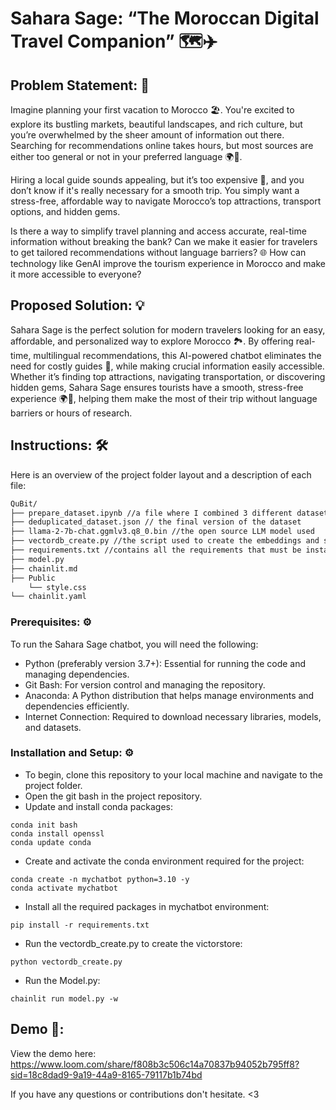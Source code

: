 # Sahara Sage: “The Moroccan Digital Travel Companion” 🗺️✈️
## Problem Statement: 🤔
Imagine planning your first vacation to Morocco 🏖️. You're excited to explore its bustling markets, beautiful landscapes, and rich culture, but you’re overwhelmed by the sheer amount of information out there. Searching for recommendations online takes hours, but most sources are either too general or not in your preferred language 🌍💬.

Hiring a local guide sounds appealing, but it’s too expensive 💸, and you don’t know if it's really necessary for a smooth trip. You simply want a stress-free, affordable way to navigate Morocco’s top attractions, transport options, and hidden gems.

Is there a way to simplify travel planning and access accurate, real-time information without breaking the bank? 
Can we make it easier for travelers to get tailored recommendations without language barriers? 🌐
How can technology like GenAI improve the tourism experience in Morocco and make it more accessible to everyone? 

## Proposed Solution: 💡
Sahara Sage is the perfect solution for modern travelers looking for an easy, affordable, and personalized way to explore Morocco 🏞️. By offering real-time, multilingual recommendations, this AI-powered chatbot eliminates the need for costly guides 💸, while making crucial information easily accessible. Whether it’s finding top attractions, navigating transportation, or discovering hidden gems, Sahara Sage ensures tourists have a smooth, stress-free experience 🌍💬, helping them make the most of their trip without language barriers or hours of research.

## Instructions: 🛠️
Here is an overview of the project folder layout and a description of each file:

```markdown
QuBit/
├── prepare_dataset.ipynb //a file where I combined 3 different datasets related to tourism in Morocco to create the main balanced json dataset 
├── deduplicated_dataset.json // the final version of the dataset
├── llama-2-7b-chat.ggmlv3.q8_0.bin //the open source LLM model used 
├── vectordb_create.py //the script used to create the embeddings and store them in FAISS victordb (it creates the vectorstore once executed)
├── requirements.txt //contains all the requirements that must be installed in the project environment 
├── model.py
├── chainlit.md
├── Public
    └── style.css
└── chainlit.yaml
```
### Prerequisites: ⚙️
To run the Sahara Sage chatbot, you will need the following:

- Python (preferably version 3.7+): Essential for running the code and managing dependencies.
- Git Bash: For version control and managing the repository.
- Anaconda: A Python distribution that helps manage environments and dependencies efficiently.
- Internet Connection: Required to download necessary libraries, models, and datasets.

### Installation and Setup: ⚙️
- To begin, clone this repository to your local machine and navigate to the project folder.
- Open the git bash in the project repository.
- Update and install conda packages:
```
conda init bash
conda install openssl
conda update conda
```
- Create and activate the conda environment required for the project:
```
conda create -n mychatbot python=3.10 -y
conda activate mychatbot
```
- Install all the required packages in mychatbot environment:
```
pip install -r requirements.txt
```
- Run the vectordb_create.py to create the victorstore:
```
python vectordb_create.py
```
- Run the Model.py:
```
chainlit run model.py -w
```
##  Demo 🔮:
View the demo here: https://www.loom.com/share/f808b3c506c14a70837b94052b795ff8?sid=18c8dad9-9a19-44a9-8165-79117b1b74bd

If you have any questions or contributions don't hesitate. <3
